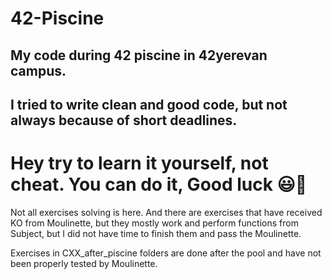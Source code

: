 # 42-Piscine
## My code during 42 piscine in 42yerevan campus.
## I tried to write clean and good code, but not always because of short deadlines.
# Hey try to learn it yourself, not cheat. You can do it, Good luck 😃💪

Not all exercises solving is here. And there are exercises that have received KO from Moulinette,
but they mostly work and perform functions from Subject,
but I did not have time to finish them and pass the Moulinette.

Exercises in CXX_after_piscine folders are done after the pool and have not been properly tested by Moulinette.

